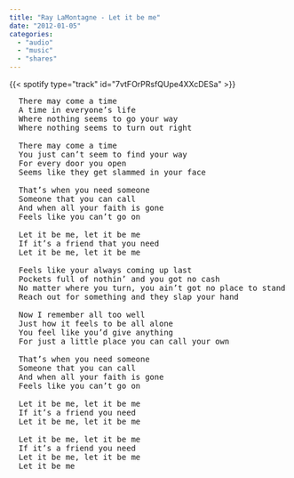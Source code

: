 ```yaml
---
title: "Ray LaMontagne - Let it be me"
date: "2012-01-05"
categories:
  - "audio"
  - "music"
  - "shares"
---
```


{{< spotify type="track" id="7vtFOrPRsfQUpe4XXcDESa" >}}

<pre>
  There may come a time
  A time in everyone’s life
  Where nothing seems to go your way
  Where nothing seems to turn out right

  There may come a time
  You just can’t seem to find your way
  For every door you open
  Seems like they get slammed in your face

  That’s when you need someone
  Someone that you can call
  And when all your faith is gone
  Feels like you can’t go on

  Let it be me, let it be me
  If it’s a friend that you need
  Let it be me, let it be me

  Feels like your always coming up last
  Pockets full of nothin’ and you got no cash
  No matter where you turn, you ain’t got no place to stand
  Reach out for something and they slap your hand

  Now I remember all too well
  Just how it feels to be all alone
  You feel like you’d give anything
  For just a little place you can call your own

  That’s when you need someone
  Someone that you can call
  And when all your faith is gone
  Feels like you can’t go on

  Let it be me, let it be me
  If it’s a friend you need
  Let it be me, let it be me

  Let it be me, let it be me
  If it’s a friend you need
  Let it be me, let it be me
  Let it be me
</pre>